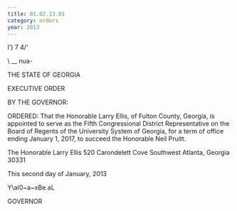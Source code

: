 ```yaml
---
title: 01.02.13.01
category: orders
year: 2013
---
```

  
   

I’) 7 4/’

\ __
nua-

THE STATE OF GEORGIA

EXECUTIVE ORDER

BY THE GOVERNOR:

ORDERED: That the Honorable Larry Ellis, of Fulton County, Georgia, is
appointed to serve as the Fifth Congressional District
Representative on the Board of Regents of the University System of
Georgia, for a term of office ending January 1, 2017, to succeed the
Honorable Neil Pruitt.

The Honorable Larry Ellis
520 Carondelett Cove Southwest
Atlanta, Georgia 30331

This second day of January, 2013

Y\aI0~a~xBe.aL

GOVERNOR

